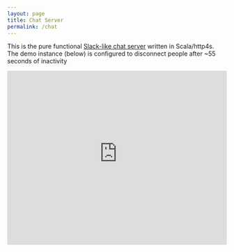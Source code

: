 ```yaml
---
layout: page
title: Chat Server
permalink: /chat
---
```


This is the pure functional [Slack-like chat server][chat-repo] written in Scala/http4s. The demo instance (below) is configured to disconnect people after ~55 seconds of inactivity

<iframe width="100%" height="400px" src="https://http4s-chatserver.herokuapp.com/" frameborder="0" scrolling="no"></iframe>

[chat-repo]: https://github.com/MartinSnyder/http4s-chatserver
